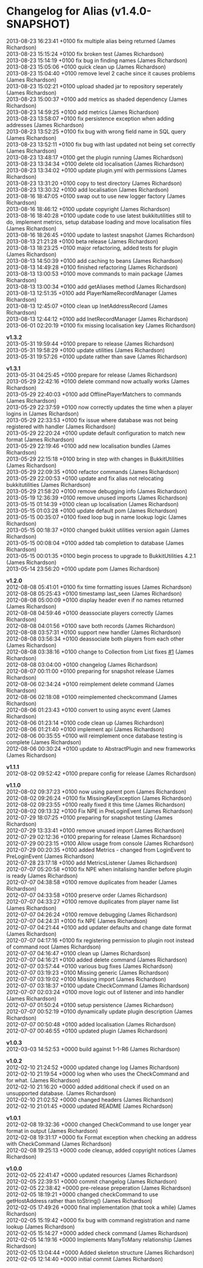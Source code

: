 # Changelog for Alias (v1.4.0-SNAPSHOT)

2013-08-23 16:23:41 +0100    fix multiple alias being returned (James Richardson)  
2013-08-23 15:15:24 +0100    fix broken test (James Richardson)  
2013-08-23 15:14:19 +0100    fix bug in finding names (James Richardson)  
2013-08-23 15:05:06 +0100    quick clean up (James Richardson)  
2013-08-23 15:04:40 +0100    remove level 2 cache since it causes problems (James Richardson)  
2013-08-23 15:02:21 +0100    upload shaded jar to repository seperately (James Richardson)  
2013-08-23 15:00:37 +0100    add metrics as shaded dependency (James Richardson)  
2013-08-23 14:59:25 +0100    add metrics (James Richardson)  
2013-08-23 13:58:07 +0100    fix persistence exception when adding addresses (James Richardson)  
2013-08-23 13:52:25 +0100    fix bug with wrong field name in SQL query (James Richardson)  
2013-08-23 13:52:11 +0100    fix bug with last updated not being set correctly (James Richardson)  
2013-08-23 13:48:17 +0100    get the plugin running (James Richardson)  
2013-08-23 13:34:34 +0100    delete old localisation (James Richardson)  
2013-08-23 13:34:02 +0100    update plugin.yml with permissions (James Richardson)  
2013-08-23 13:31:20 +0100    copy to test directory (James Richardson)  
2013-08-23 13:30:32 +0100    add localisation (James Richardson)  
2013-08-16 18:47:05 +0100    swap out to use new logger factory (James Richardson)  
2013-08-16 18:46:12 +0100    update copyright (James Richardson)  
2013-08-16 18:40:28 +0100    update code to use latest bukkitutilities still to do, implement metrics, setup database loading and move localisation files (James Richardson)  
2013-08-16 18:26:45 +0100    update to lastest snapshot (James Richardson)  
2013-08-13 21:21:28 +0100    beta release (James Richardson)  
2013-08-13 18:23:25 +0100    major refactoring, added tests for plugin (James Richardson)  
2013-08-13 14:50:39 +0100    add caching to beans (James Richardson)  
2013-08-13 14:49:28 +0100    finished refactoring (James Richardson)  
2013-08-13 13:00:53 +0100    move commands to main package (James Richardson)  
2013-08-13 13:00:34 +0100    add getAliases method (James Richardson)  
2013-08-13 12:51:35 +0100    add PlayerNameRecordManager (James Richardson)  
2013-08-13 12:45:07 +0100    clean up InetAddressRecord (James Richardson)  
2013-08-13 12:44:12 +0100    add InetRecordManager (James Richardson)  
2013-06-01 02:20:19 +0100    fix missing localisation key (James Richardson)  

**v1.3.2**  
2013-05-31 19:59:44 +0100    prepare to release (James Richardson)  
2013-05-31 19:58:29 +0100    update utilities (James Richardson)  
2013-05-31 19:57:26 +0100    update rather than save (James Richardson)  

**v1.3.1**  
2013-05-31 04:25:45 +0100    prepare for release (James Richardson)  
2013-05-29 22:42:16 +0100    delete command now actually works (James Richardson)  
2013-05-29 22:40:03 +0100    add OfflinePlayerMatchers to commands (James Richardson)  
2013-05-29 22:37:59 +0100    now correctly updates the time when a player logins in (James Richardson)  
2013-05-29 22:33:53 +0100    fix issue where database was not being registered with handler (James Richardson)  
2013-05-29 22:20:24 +0100    update default configuration to match new format (James Richardson)  
2013-05-29 22:19:46 +0100    add new localisation bundles (James Richardson)  
2013-05-29 22:15:18 +0100    bring in step with changes in BukkitUtilities (James Richardson)  
2013-05-29 22:09:35 +0100    refactor commands (James Richardson)  
2013-05-29 22:00:53 +0100    update and fix alias not relocating bukkitutilities (James Richardson)  
2013-05-29 21:58:20 +0100    remove debugging info (James Richardson)  
2013-05-19 12:36:39 +0100    remove unused imports (James Richardson)  
2013-05-15 01:14:39 +0100    clean up localisation (James Richardson)  
2013-05-15 01:03:28 +0100    update default pom (James Richardson)  
2013-05-15 00:35:07 +0100    fixed loop bug in name lookup logic (James Richardson)  
2013-05-15 00:18:37 +0100    changed bukkit utilities version again (James Richardson)  
2013-05-15 00:08:04 +0100    added tab completion to database (James Richardson)  
2013-05-15 00:01:35 +0100    begin process to upgrade to BukkitUtilities 4.2.1 (James Richardson)  
2013-05-14 23:56:20 +0100    update pom (James Richardson)  

**v1.2.0**  
2012-08-08 05:41:01 +0100    fix time formatting issues (James Richardson)  
2012-08-08 05:25:43 +0100    timestamp last_seen (James Richardson)  
2012-08-08 05:00:09 +0100    display header even if no names returned (James Richardson)  
2012-08-08 04:59:46 +0100    deassociate players correctly (James Richardson)  
2012-08-08 04:01:56 +0100    save both records (James Richardson)  
2012-08-08 03:57:31 +0100    support new handler (James Richardson)  
2012-08-08 03:56:34 +0100    deassociate both players from each other (James Richardson)  
2012-08-08 03:38:16 +0100    change to Collection from List fixes [#1](https://github.com/grandwazir/Alias/alias/issues/1) (James Richardson)  
2012-08-08 03:04:00 +0100    changelog (James Richardson)  
2012-08-07 00:11:00 +0100    preparing for snapshot release (James Richardson)  
2012-08-06 02:34:24 +0100    reimplement delete command (James Richardson)  
2012-08-06 02:18:08 +0100    reimplemented checkcommand (James Richardson)  
2012-08-06 01:23:43 +0100    convert to using async event (James Richardson)  
2012-08-06 01:23:14 +0100    code clean up (James Richardson)  
2012-08-06 01:21:40 +0100    implement api (James Richardson)  
2012-08-06 00:35:55 +0100    will reimplement once database testing is complete (James Richardson)  
2012-08-06 00:30:24 +0100    update to AbstractPlugin and new frameworks (James Richardson)  

**v1.1.1**  
2012-08-02 09:52:42 +0100    prepare config for release (James Richardson)  

**v1.1.0**  
2012-08-02 09:37:23 +0100    now using parent pom (James Richardson)  
2012-08-02 09:26:24 +0100    fix MissingKeyException (James Richardson)  
2012-08-02 09:23:55 +0100    really fixed it this time (James Richardson)  
2012-08-02 09:13:32 +0100    Fix NPE in PreLoginEvent (James Richardson)  
2012-07-29 18:07:25 +0100    preparing for snapshot testing (James Richardson)  
2012-07-29 13:33:41 +0100    remove unused import (James Richardson)  
2012-07-29 02:12:36 +0100    preparing for release (James Richardson)  
2012-07-29 00:23:15 +0100    Allow usage from console (James Richardson)  
2012-07-29 00:20:35 +0100    added Metrics - changed from LoginEvent to PreLoginEvent (James Richardson)  
2012-07-28 23:17:18 +0100    add MetricsListener (James Richardson)  
2012-07-07 05:20:58 +0100    fix NPE when initalising handler before plugin is ready (James Richardson)  
2012-07-07 04:38:58 +0100    remove duplicates from header (James Richardson)  
2012-07-07 04:33:58 +0100    preserve order (James Richardson)  
2012-07-07 04:33:27 +0100    remove duplicates from player name list (James Richardson)  
2012-07-07 04:26:24 +0100    remove debugging (James Richardson)  
2012-07-07 04:24:31 +0100    fix NPE (James Richardson)  
2012-07-07 04:21:44 +0100    add updater defaults and change date format (James Richardson)  
2012-07-07 04:17:16 +0100    fix registering permission to plugin root instead of command root (James Richardson)  
2012-07-07 04:16:47 +0100    clean up (James Richardson)  
2012-07-07 04:16:21 +0100    added delete command (James Richardson)  
2012-07-07 03:57:44 +0100    various bug fixes (James Richardson)  
2012-07-07 03:19:23 +0100    Missing generic (James Richardson)  
2012-07-07 03:19:02 +0100    Missing import (James Richardson)  
2012-07-07 03:18:37 +0100    update CheckCommand (James Richardson)  
2012-07-07 02:03:24 +0100    move logic out of listener and into handler (James Richardson)  
2012-07-07 01:50:24 +0100    setup persistence (James Richardson)  
2012-07-07 00:52:19 +0100    dynamically update plugin description (James Richardson)  
2012-07-07 00:50:48 +0100    added localisation (James Richardson)  
2012-07-07 00:46:55 +0100    updated plugin (James Richardson)  

**v1.0.3**  
2012-03-03 14:52:53 +0000    build against 1-1-R6 (James Richardson)  

**v1.0.2**  
2012-02-10 21:24:52 +0000    updated change log (James Richardson)  
2012-02-10 21:19:54 +0000    log when who uses the CheckCommand and for what. (James Richardson)  
2012-02-10 21:16:20 +0000    added additional check if used on an unsupported database. (James Richardson)  
2012-02-10 21:02:52 +0000    changed headers (James Richardson)  
2012-02-10 21:01:45 +0000    updated README (James Richardson)  

**v1.0.1**  
2012-02-08 19:32:36 +0000    changed CheckCommand to use longer year format in output (James Richardson)  
2012-02-08 19:31:17 +0000    fix Format exception when checking an address with CheckCommand (James Richardson)  
2012-02-08 19:25:13 +0000    code cleanup, added copyright notices (James Richardson)  

**v1.0.0**  
2012-02-05 22:41:47 +0000    updated resources (James Richardson)  
2012-02-05 22:39:51 +0000    commit changelog (James Richardson)  
2012-02-05 22:38:42 +0000    pre-release preperation (James Richardson)  
2012-02-05 18:19:21 +0000    changed checkCommand to use getHostAddress rather than toString() (James Richardson)  
2012-02-05 17:49:26 +0000    final implementation (that took a while) (James Richardson)  
2012-02-05 15:19:42 +0000    fix bug with command registration and name lookup (James Richardson)  
2012-02-05 15:14:27 +0000    added check command (James Richardson)  
2012-02-05 14:19:16 +0000    Implements ManyToMany relationship (James Richardson)  
2012-02-05 13:04:44 +0000    Added skeleton structure (James Richardson)  
2012-02-05 12:14:40 +0000    initial commit (James Richardson)  
